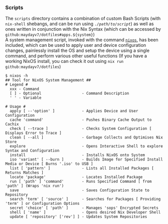 ### Scripts

The `scripts` directory contains a combination of custom Bash Scripts (with `nix-shell` shebangs, and can be run using <code><i>./path/to/script</i></code>) as well as ones written in conjunction with the Nix Syntax (which can be accessed by `github:maydayv7/dotfiles#apps.${system}`)  
A system management script, invoked with the command [`nixos`](./nixos.nix), has been included, which can be used to apply user and device configuration changes, painlessly install the OS and setup the device using a single command, and perform various other useful functions (If you have a working NixOS install, you can check it out using `nix run github:maydayv7/dotfiles`)

```shellsession
$ nixos -h
## Tool for NixOS System Management ##
# Legend #
  xxx - Command
  [ ] - Optional                  - Command Description
  ' ' - Variable

# Usage #
  apply [ --'option' ]            - Applies Device and User Configuration
  cache 'command'                 - Pushes Binary Cache Output to Cachix
  check [ --trace ]               - Checks System Configuration [ Displays Error to Trace ]
  clean [ --all ]                 - Garbage Collects and Optimises Nix Store
  explore                         - Opens Interactive Shell to explore Syntax and Configuration
  install                         - Installs NixOS onto System
  iso 'variant' [ --burn ]        - Builds Image for Specified Install Media or Device [ Burns '.iso' to USB ]
  list [ 'pattern' ]              - Lists all Installed Packages [ Returns Matches ]
  locate 'package'                - Locates Installed Package
  run [ 'path' ] 'command'        - Runs Specified Command [ from 'path' ] (Wraps 'nix run')
  save                            - Saves Configuration State to Repository
  search 'term' [ 'source' ]      - Searches for Packages [ Providing 'term' ] or Configuration Options
  secret 'choice' [ 'path' ]      - Manages 'sops' Encrypted Secrets
  shell [ 'name' ]                - Opens desired Nix Developer Shell
  update [ 'repository' ['rev'] ] - Updates System Repositories
```
